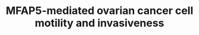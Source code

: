 ---
annotations:
- type: Disease Ontology
  value: ovarian cancer
- type: Pathway Ontology
  value: disease pathway
- type: Pathway Ontology
  value: cancer pathway
- type: Disease Ontology
  value: disease of cellular proliferation
authors:
- Khanspers
- Elisa
- AMTan
- MaintBot
- Fehrhart
communities:
- CPTAC
description: A graphical summary of the molecular signaling events involved in MFAP5-mediated
  ovarian cancer cell motility and invasiveness.  Based on figure 6c in [https://www.ncbi.nlm.nih.gov/pubmed/25277212
  Leung et al].  Proteins on this pathway have targeted assays available via the [https://assays.cancer.gov/available_assays?wp_id=WP3301
  CPTAC Assay Portal]
last-edited: 2021-10-15
organisms:
- Homo sapiens
redirect_from:
- /index.php/Pathway:WP3301
- /instance/WP3301
schema-jsonld:
- '@context': https://schema.org/
  '@id': https://wikipathways.github.io/pathways/WP3301.html
  '@type': Dataset
  creator:
    '@type': Organization
    name: WikiPathways
  description: A graphical summary of the molecular signaling events involved in MFAP5-mediated
    ovarian cancer cell motility and invasiveness.  Based on figure 6c in [https://www.ncbi.nlm.nih.gov/pubmed/25277212
    Leung et al].  Proteins on this pathway have targeted assays available via the
    [https://assays.cancer.gov/available_assays?wp_id=WP3301 CPTAC Assay Portal]
  keywords:
  - ITGB3
  - CREB1
  - PLCG1
  - FAK
  - DAG
  - JUN
  - PIP2
  - ITGAV
  - ITPR3
  - TNNC1
  - RYR3
  - MFAP5
  - PRKCQ
  - ERK1
  - Ca2+
  - Troponin C
  - IP3
  - ERK2
  license: CC0
  name: MFAP5-mediated ovarian cancer cell motility and invasiveness
seo: CreativeWork
title: MFAP5-mediated ovarian cancer cell motility and invasiveness
wpid: WP3301
---